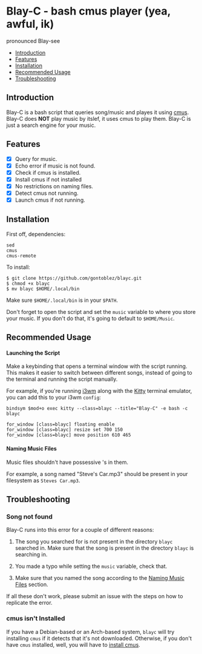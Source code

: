 # Blay-C - bash cmus player (yea, awful, ik)
pronounced Blay-see

- [Introduction](#introduction)
- [Features](#features)
- [Installation](#installation)
- [Recommended Usage](#recommended-usage)
- [Troubleshooting](#troubleshooting)


## Introduction
Blay-C is a bash script that queries song/music and playes it using [cmus](https://cmus.github.io/).
Blay-C does **NOT** play music by itslef, it uses cmus to play them. Blay-C is just a
search engine for your music.

## Features

- [x] Query for music.
- [x] Echo error if music is not found.
- [x] Check if cmus is installed.
- [x] Install cmus if not installed
- [x] No restrictions on naming files.
- [x] Detect cmus not running.
- [x] Launch cmus if not running.

## Installation

First off, dependencies:
```
sed
cmus
cmus-remote
```

To install:
```language
$ git clone https://github.com/gontoblez/blayc.git
$ chmod +x blayc 
$ mv blayc $HOME/.local/bin
```
Make sure `$HOME/.local/bin` is in your `$PATH`.

Don't forget to open the script and set the `music` variable to where you store your
music. If you don't do that, it's going to default to `$HOME/Music`.

## Recommended Usage
#### Launching the Script
Make a keybinding that opens a terminal window with the script running. This makes
it easier to switch between different songs, instead of going to the terminal and 
running the script manually.

For example, if you're running [i3wm](https://i3wm.org/) along with the 
[Kitty](https://sw.kovidgoyal.net/kitty/) terminal emulator, you can add this to your
i3wm `config`:
```i3-config
bindsym $mod+o exec kitty --class=blayc --title="Blay-C" -e bash -c blayc

for_window [class=blayc] floating enable
for_window [class=blayc] resize set 700 150
for_window [class=blayc] move position 610 465
```
#### Naming Music Files
Music files shouldn't have possessive 's in them.

For example, a song named "Steve's Car.mp3" should be present in your filesystem as
`Steves Car.mp3`. 

## Troubleshooting

### Song not found

Blay-C runs into this error for a couple of different reasons:

1. The song you searched for is not present in the directory `blayc` searched in. Make
sure that the song is present in the directory `blayc` is searching in.

2. You made a typo while setting the `music` variable, check that.

3. Make sure that you named the song according to the [Naming Music Files](#naming-music-files) 
section.

If all these don't work, please submit an issue with the steps on how to replicate the
error.

### cmus isn't Installed

If you have a Debian-based or an Arch-based system, `blayc` will try installing `cmus` if it detects
that it's not downloaded. Otherwise, if you don't have `cmus` installed, well, you will
have to [install cmus](https://cmus.github.io/#documentation).

